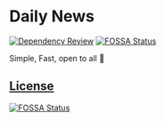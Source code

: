 # Daily News

[![Dependency Review](https://github.com/floresty/dailynews/actions/workflows/dependency-reviewer.yml/badge.svg)](https://github.com/floresty/dailynews/actions/workflows/dependency-reviewer.yml)
[![FOSSA Status](https://app.fossa.com/api/projects/git%2Bgithub.com%2Ffloresty%2Fdailynews.svg?type=shield)](https://app.fossa.com/projects/git%2Bgithub.com%2Ffloresty%2Fdailynews?ref=badge_shield)

Simple, Fast, open to all **🐶**


## <a href="https://app.fossa.com">License</a>
[![FOSSA Status](https://app.fossa.com/api/projects/git%2Bgithub.com%2Ffloresty%2Fdailynews.svg?type=large)](https://app.fossa.com/projects/git%2Bgithub.com%2Ffloresty%2Fdailynews?ref=badge_large)
